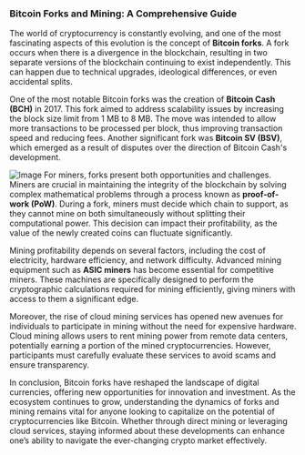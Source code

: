 ### Bitcoin Forks and Mining: A Comprehensive Guide

The world of cryptocurrency is constantly evolving, and one of the most fascinating aspects of this evolution is the concept of **Bitcoin forks**. A fork occurs when there is a divergence in the blockchain, resulting in two separate versions of the blockchain continuing to exist independently. This can happen due to technical upgrades, ideological differences, or even accidental splits.

One of the most notable Bitcoin forks was the creation of **Bitcoin Cash (BCH)** in 2017. This fork aimed to address scalability issues by increasing the block size limit from 1 MB to 8 MB. The move was intended to allow more transactions to be processed per block, thus improving transaction speed and reducing fees. Another significant fork was **Bitcoin SV (BSV)**, which emerged as a result of disputes over the direction of Bitcoin Cash's development.


![Image](https://github.com/user-attachments/assets/31692037-0104-4703-abd1-696b6a7dd41b)
For miners, forks present both opportunities and challenges. Miners are crucial in maintaining the integrity of the blockchain by solving complex mathematical problems through a process known as **proof-of-work (PoW)**. During a fork, miners must decide which chain to support, as they cannot mine on both simultaneously without splitting their computational power. This decision can impact their profitability, as the value of the newly created coins can fluctuate significantly.

Mining profitability depends on several factors, including the cost of electricity, hardware efficiency, and network difficulty. Advanced mining equipment such as **ASIC miners** has become essential for competitive miners. These machines are specifically designed to perform the cryptographic calculations required for mining efficiently, giving miners with access to them a significant edge.

Moreover, the rise of cloud mining services has opened new avenues for individuals to participate in mining without the need for expensive hardware. Cloud mining allows users to rent mining power from remote data centers, potentially earning a portion of the mined cryptocurrencies. However, participants must carefully evaluate these services to avoid scams and ensure transparency.

In conclusion, Bitcoin forks have reshaped the landscape of digital currencies, offering new opportunities for innovation and investment. As the ecosystem continues to grow, understanding the dynamics of forks and mining remains vital for anyone looking to capitalize on the potential of cryptocurrencies like Bitcoin. Whether through direct mining or leveraging cloud services, staying informed about these developments can enhance one’s ability to navigate the ever-changing crypto market effectively.